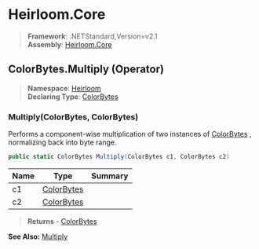 # Heirloom.Core

> **Framework**: .NETStandard,Version=v2.1  
> **Assembly**: [Heirloom.Core][0]

## ColorBytes.Multiply (Operator)

> **Namespace**: [Heirloom][0]  
> **Declaring Type**: [ColorBytes][1]

### Multiply(ColorBytes, ColorBytes)

Performs a component-wise multiplication of two instances of [ColorBytes][1] , normalizing back into byte range.

```cs
public static ColorBytes Multiply(ColorBytes c1, ColorBytes c2)
```

| Name | Type            | Summary |
|------|-----------------|---------|
| c1   | [ColorBytes][1] |         |
| c2   | [ColorBytes][1] |         |

> **Returns** - [ColorBytes][1]

**See Also:** [Multiply][2]

[0]: ../../../Heirloom.Core.md
[1]: ../ColorBytes.md
[2]: Multiply.md
